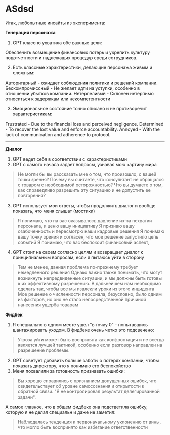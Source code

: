 # ASdsd

Итак, любопытные инсайты из эксперимента:

**Генерация персонажа**

1. GPT классно ухватила обе важные цели:

Обеспечить возмещение финансовых потерь и укрепить культуру подотчетности и надлежащих процедур среди сотрудников.

2. Есть классные характеристики, делающие персонажа живым и сложным:

Авторитарный - ожидает соблюдения политики и решений компании.
Бескомпромиссный - Не желает идти на уступки, особенно в отношении убытков компании.
Нетерпеливый - Склонен нетерпимо относиться к задержкам или некомпетентности

3. Эмоциональное состояние точно описано и не противоречит характеристикам:

Frustrated - Due to the financial loss and perceived negligence.
Determined - To recover the lost value and enforce accountability.
Annoyed - With the lack of communication and adherence to protocol.

---

**Диалог**

1. GPT ведет себя в соответствии с характеристиками
2. GPT с самого начала задает вопросы, узнавая мою картину мира

> Не могли бы вы рассказать мне о том, что произошло, с вашей точки зрения?
> Почему вы считаете, что консультант не обращался с товаром с необходимой осторожностью?
> Что вы думаете о том, как справедливо разрешить эту ситуацию и не допустить ее повторения?

3. GPT использует мои ответы, чтобы продолжить диалог и вообще показать, что меня слышат (мостики)

> Я понимаю, что на вас оказывалось давление из-за нехватки персонала, и ценю вашу инициативу
> Я признаю вашу озабоченность и пересмотрю наши кадровые решения
> Я понимаю вашу точку зрения и согласен, что мое решение запустило цепь событий
> Я понимаю, что вас беспокоит финансовый аспект,

4. GPT стоит на своем согласно целям и возвращает диалог к принципиальным вопросам, если я пытаюсь уйти в сторону

> Тем не менее, данная проблема по-прежнему требует немедленного решения
> Однако важно также понимать, что могут возникнуть непредвиденные ситуации, и мы должны быть готовы к их эффективному разрешению.
> В дальнейшем нам необходимо сделать так, чтобы все мы извлекли уроки из этого инцидента
> Мое решение о численности персонала, безусловно, было одним из факторов, но оно не стало непосредственной причиной нанесения ущерба товарам

**Фидбек**

1. Я специально в одном месте ушел "в точку 0" - попытавшись шантажировать уходом. В фидбеке очень четко это подсвечено:

> Угроза уйти может быть воспринята как конфронтация и не всегда является лучшей тактикой, особенно если разговор направлен на разрешение проблемы.

2. GPT советует добавить больше заботы о потерях компании, чтобы показать директору, что я понимаю его беспокойство
3. Меня похвалили за готовность признавать ошибки:

> Вы хорошо справились с признанием допущенных ошибок, что свидетельствует об уровне самосознания и открытости к обратной связи. "Я не контролировал результат делегированной задачи".

А самое главное, что в общем фидбеке она подстветила ошибку, которую я не делал специальн и даже не заметил:

> Наблюдалась тенденция к первоначальному уклонению от вины, что могло быть воспринято как избегание ответственности

